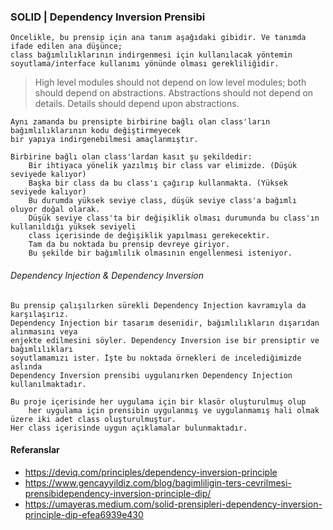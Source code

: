 ﻿### SOLID | Dependency Inversion Prensibi

```
Öncelikle, bu prensip için ana tanım aşağıdaki gibidir. Ve tanımda ifade edilen ana düşünce; 
class bağımlılıklarının indirgenmesi için kullanılacak yöntemin soyutlama/interface kullanımı yönünde olması gerekliliğidir.
```

>  High level modules should not depend on low level modules; 
   both should depend on abstractions. Abstractions should not depend on details.
   Details should depend upon abstractions.

```
Aynı zamanda bu prensipte birbirine bağlı olan class'ların bağımlılıklarının kodu değiştirmeyecek 
bir yapıya indirgenebilmesi amaçlanmıştır.
```

```
Birbirine bağlı olan class'lardan kasıt şu şekildedir:
	Bir ihtiyaca yönelik yazılmış bir class var elimizde. (Düşük seviyede kalıyor)
	Başka bir class da bu class'ı çağırıp kullanmakta. (Yüksek seviyede kalıyor)
	Bu durumda yüksek seviye class, düşük seviye class'a bağımlı oluyor doğal olarak.
	Düşük seviye class'ta bir değişiklik olması durumunda bu class'ın kullanıldığı yüksek seviyeli 
	class içerisinde de değişiklik yapılması gerekecektir.
	Tam da bu noktada bu prensip devreye giriyor.
	Bu şekilde bir bağımlılık olmasının engellenmesi isteniyor.
```
###### Dependency Injection & Dependency Inversion
```
Bu prensip çalışılırken sürekli Dependency Injection kavramıyla da karşılaşırız.
Dependency Injection bir tasarım desenidir, bağımlılıkların dışarıdan alınmasını veya
enjekte edilmesini söyler. Dependency Inversion ise bir prensiptir ve bağımlılıkları
soyutlamamızı ister. İşte bu noktada örnekleri de incelediğimizde aslında
Dependency Inversion prensibi uygulanırken Dependency Injection kullanılmaktadır.
```

```
Bu proje içerisinde her uygulama için bir klasör oluşturulmuş olup 
	her uygulama için prensibin uygulanmış ve uygulanmamış hali olmak üzere iki adet class oluşturulmuştur.
Her class içerisinde uygun açıklamalar bulunmaktadır.
```


#### Referanslar

* https://deviq.com/principles/dependency-inversion-principle
* https://www.gencayyildiz.com/blog/bagimliligin-ters-cevrilmesi-prensibidependency-inversion-principle-dip/
* https://umayeras.medium.com/solid-prensipleri-dependency-inversion-principle-dip-efea6939e430
